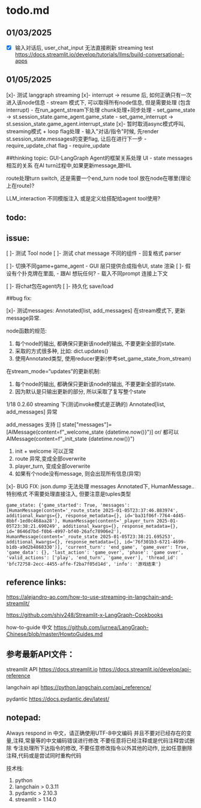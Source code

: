 # todo.md


## 01/03/2025
-[x] 输入对话后, user_chat_input 无法直接刷新
streaming test
https://docs.streamlit.io/develop/tutorials/llms/build-conversational-apps

## 01/05/2025
[x]- 测试 langgraph streaming
[x]- interrupt -> resume 后, 如何正确只有一次进入该node信息
    - stream 模式下, 可以取得所有node信息, 但是需要处理 (包含interrupt)
    - 在run_agent_stream下处理 chunk处理+同步处理
        - set_game_state -> st.session_state.game_agent.game_state
        - set_game_interrupt -> st.session_state.game_agent.interrupt_state
[x]- 暂时取消async模式呼叫, streaming模式 + loop flag处理
    - 输入"对话/指令"时候, 先render st.session_state.messages的变更flag, 让后在进行下一步
    - require_update_chat flag
    - require_update


##thinking topic:
GUI-LangGraph Agent的框架关系处理
UI - state messages 相互的关系
在AI turn过程中,如果更新message,跟HIL

route处理turn switch, 还是需要一个end_turn node
tool 放在node在哪里(理论上在route)?

LLM_interaction 不同模版注入
或是定义给搭配给agent tool使用?


## todo:









## issue:


[ ]- 测试 Tool node
[ ]- 测试 chat message 不同的组件
    - 回复格式 parser

[ ]- 切换不同game+game_agent
    - GUI 层只提供合成指令UI, state 渲染
[ ]- 假设有个扑克牌在里面, 
    - 跟AI 想玩任何?
    - 载入不同prompt 连接上下文

[ ]- 将chat包在agent内
[ ]- 持久化 save/load



##bug fix:

[x]- 测试messages: Annotated[list, add_messages]
在stream模式下, 更新message异常.

node函数的规范:
1. 每个node的输出, 都确保只更新该node的输出, 不要更新全部的state.
2. 采取的方式很多种, 比如: dict.updates()
3. 使用Annotated类型, 使用reducer更新(参考set_game_state_from_stream)

在stream_mode=“updates”的更新机制:
1. 每个node的输出, 都确保只更新该node的输出, 不要更新全部的state.
2. 因为默认是只输出更新的部分, 所以采取了复写整个state



1/18 0.2.60
streaming 下(测试invoke模式是正确的)
Annotated[list, add_messages]
异常 

add_messages 支持 []
state["messages"]= [AIMessage(content=f"_welcome_state {datetime.now()}")]
or/ 都可以
AIMessage(content=f"_init_state {datetime.now()}")

1. init + welcome 可以正常
2. route 异常,变成全部overwrite
3. player_turn, 变成全部overwrite
4. 如果有个node没有message, 则会出现所有信息(异常)


[x]- BUG FIX: json.dump 无法处理 messages Annotated下, HumanMessage..特别格式
不需要处理直接注入, 但要注意是tuples类型
```
game_state: {'game_started': True, 'messages': [HumanMessage(content='_route_state 2025-01-05T23:37:46.883974', additional_kwargs={}, response_metadata={}, id='ba31f06f-7764-4d45-8bbf-1ed0c468aa28'), HumanMessage(content='_player_turn 2025-01-05T23:38:21.690249', additional_kwargs={}, response_metadata={}, id='8646d7bd-f0b6-4997-bf40-26afc78906e2'), HumanMessage(content='_route_state 2025-01-05T23:38:21.695253', additional_kwargs={}, response_metadata={}, id='76f301b3-6721-4699-b1db-a9d2b4868330')], 'current_turn': 'end_game', 'game_over': True, 'game_data': {}, 'last_action': 'game_over', 'phase': 'game over', 'valid_actions': ['play', 'end_turn', 'game_over'], 'thread_id': 'bfc72758-2ecc-4455-affe-f2ba7f05d14d', 'info': '游戏结束'}
```


## reference links:

https://alejandro-ao.com/how-to-use-streaming-in-langchain-and-streamlit/

https://github.com/shiv248/Streamlit-x-LangGraph-Cookbooks

how-to-guide 中文
https://github.com/jurnea/LangGraph-Chinese/blob/master/HowtoGuides.md





## 参考最新API文件：
streamlit API
https://docs.streamlit.io
https://docs.streamlit.io/develop/api-reference

langchain api
https://python.langchain.com/api_reference/

pydantic
https://docs.pydantic.dev/latest/


## notepad:
Always respond in 中文，请正确使用UTF-8中文编码
并且不要对已经存在的变量,注释,常量等的中文编码错误进行修改
不要任意将已经注释或是代码注释尝试删除
专注处理所下达指令的修改, 不要任意修改指令以外其他的动作, 比如任意删除注释,代码或是尝试同时重构代码

技术栈:
1. python
2. langchain > 0.3.11
3. pydantic > 2.10.3
4. streamlit > 1.14.0
